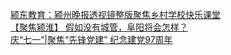   
[颍东教育：颍州晚报透视镜整版聚焦乡村学校快乐课堂](http://www.dianyue.me/archives/174/df3lqo5p7vpgjpm5/)  
[【聚焦颍淮】 假如没有城管，阜阳将会怎样？](http://www.dianyue.me/archives/650/dit2x2h2dqau44xg/)  
[庆“七一”|聚焦“先锋党建”   纪念建党97周年](http://www.dianyue.me/archives/060/xb0ovqu2b6b84ysc/)